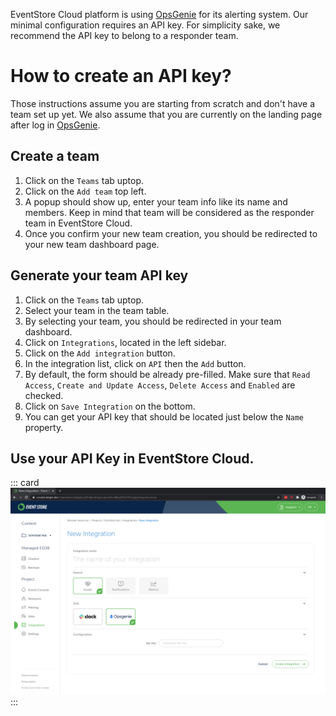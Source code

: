 EventStore Cloud platform is using [OpsGenie] for its alerting system. Our minimal configuration requires an API key. For simplicity sake,
we recommend the API key to belong to a responder team.

# How to create an API key?

Those instructions assume you are starting from scratch and don't have a team set up yet. We also assume that
you are currently on the landing page after log in [OpsGenie].

## Create a team

1. Click on the `Teams` tab uptop.
2. Click on the `Add team` top left.
3. A popup should show up, enter your team info like its name and members. Keep in mind that team will be considered as the responder team in EventStore Cloud.
4. Once you confirm your new team creation, you should be redirected to your new team dashboard page.

## Generate your team API key

1. Click on the `Teams` tab uptop.
2. Select your team in the team table.
3. By selecting your team, you should be redirected in your team dashboard.
4. Click on `Integrations`, located in the left sidebar.
5. Click on the `Add integration` button.
6. In the integration list, click on `API` then the `Add` button.
7. By default, the form should be already pre-filled. Make sure that `Read Access`, `Create and Update Access`, `Delete Access` and `Enabled` are checked.
8. Click on `Save Integration` on the bottom.
9. You can get your API key that should be located just below the `Name` property.

## Use your API Key in EventStore Cloud.
::: card
![Set your OpsGenie API Key](./images/opsgenie-apikey-form.png)
:::

[OpsGenie]: https://www.atlassian.com/software/opsgenie
